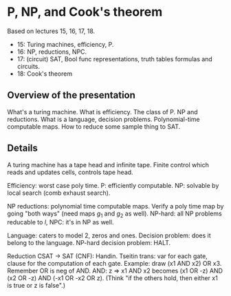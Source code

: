 # P, NP, and Cook's theorem

Based on lectures 15, 16, 17, 18.

- 15: Turing machines, efficiency, P.
- 16: NP, reductions, NPC.
- 17: (circuit) SAT, Bool func representations, truth tables formulas and circuits.
- 18: Cook's theorem

## Overview of the presentation

What's a turing machine. What is efficiency. The class of P. NP and reductions.
What is a language, decision problems. Polynomial-time computable maps. How to
reduce some sample thing to SAT.

## Details

A turing machine has a tape head and infinite tape. Finite control which reads
and updates cells, controls tape head.

Efficiency: worst case poly time. P: efficiently computable. NP: solvable by
local search (comb exhaust search).

NP reductions: polynomial time computable maps. Verify a poly time map by going
"both ways" (need maps $g_1$ and $g_2$ as well). NP-hard: all NP problems
reducable to $l$, NPC: it's in NP as well.

Language: caters to model 2, zeros and ones. Decision problem: does it belong to
the language. NP-hard decision problem: HALT.

Reduction CSAT -> SAT (CNF): Handin. Tseitin trans: var for each gate, clause
for the computation of each gate. Example: draw (x1 AND x2) OR x3. Remember OR
is neg of AND. AND: z => x1 AND x2 becomes (x1 OR -z) AND (x2 OR -z) AND (-x1 OR
-x2 OR z). (Think "if the others hold, then either x1 is true or z is false".)
